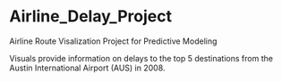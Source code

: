 # Airline_Delay_Project

Airline Route Visalization Project for Predictive Modeling 

Visuals provide information on delays to the top 5 destinations from the Austin International Airport (AUS) in 2008. 

